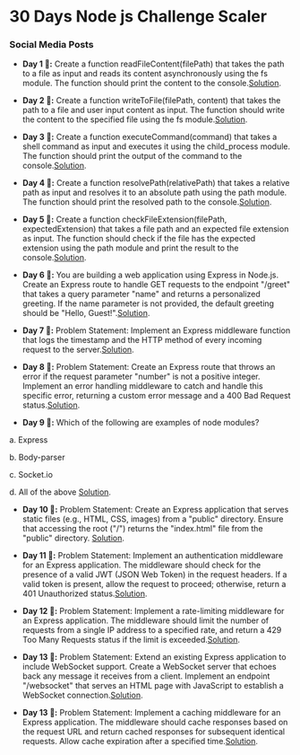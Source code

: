# 30 Days Node js Challenge Scaler


### Social Media Posts


- **Day 1 🚀:** Create a function readFileContent(filePath) that takes the path to a file as input and reads its content asynchronously using the fs module. The function should print the content to the console.[Solution](https://twitter.com/Yaman895379/status/1753035133924561055).

- **Day 2 🚀:** Create a function writeToFile(filePath, content) that takes the path to a file and user input content as input. The function should write the content to the specified file using the fs module.[Solution](https://twitter.com/Yaman895379/status/1753449754519052793).

- **Day 3 🚀:** Create a function executeCommand(command) that takes a shell command as input and executes it using the child_process module. The function should print the output of the command to the console.[Solution](https://twitter.com/Yaman895379/status/1753756940390510904).

- **Day 4 🚀:** Create a function resolvePath(relativePath) that takes a relative path as input and resolves it to an absolute path using the path module. The function should print the resolved path to the console.[Solution](https://twitter.com/Yaman895379/status/1754204327240253613).

- **Day 5 🚀:** Create a function checkFileExtension(filePath, expectedExtension) that takes a file path and an expected file extension as input. The function should check if the file has the expected extension using the path module and print the result to the console.[Solution](https://twitter.com/Yaman895379/status/1754530108864700459).

- **Day 6 🚀:** You are building a web application using Express in Node.js. Create an Express route to handle GET requests to the endpoint "/greet" that takes a query parameter "name" and returns a personalized greeting. If the name parameter is not provided, the default greeting should be "Hello, Guest!".[Solution](https://twitter.com/Yaman895379/status/1754908848572243980).

- **Day 7 🚀:** Problem Statement: Implement an Express middleware function that logs the timestamp and the HTTP method of every incoming request to the server.[Solution](https://twitter.com/Yaman895379/status/1755288814380057036).

- **Day 8 🚀:** Problem Statement: Create an Express route that throws an error if the request parameter "number" is not a positive integer. Implement an error handling middleware to catch and handle this specific error, returning a custom error message and a 400 Bad Request status.[Solution](https://twitter.com/Yaman895379/status/1755497151788990548). 

- **Day 9 🚀:** Which of the following are examples of node modules?

a. Express

b. Body-parser

c. Socket.io

d. All of the above
[Solution](https://twitter.com/Yaman895379/status/1755982144566870512). 


- **Day 10 🚀:** Problem Statement:  Create an Express application that serves static files (e.g., HTML, CSS, images) from a "public" directory. Ensure that accessing the root ("/") returns the "index.html" file from the "public" directory.
[Solution](https://twitter.com/Yaman895379/status/1756366676050809317). 


- **Day 11 🚀:** Problem Statement: Implement an authentication middleware for an Express application. The middleware should check for the presence of a valid JWT (JSON Web Token) in the request headers. If a valid token is present, allow the request to proceed; otherwise, return a 401 Unauthorized status.[Solution](https://twitter.com/Yaman895379/status/1756727256943153468). 


- **Day 12 🚀:** Problem Statement: Implement a rate-limiting middleware for an Express application. The middleware should limit the number of requests from a single IP address to a specified rate, and return a 429 Too Many Requests status if the limit is exceeded.[Solution](https://twitter.com/Yaman895379/status/1757098136403624355).

- **Day 13 🚀:** Problem Statement: Extend an existing Express application to include WebSocket support. Create a WebSocket server that echoes back any message it receives from a client. Implement an endpoint "/websocket" that serves an HTML page with JavaScript to establish a WebSocket connection.[Solution](https://twitter.com/Yaman895379/status/1757723841873268978).

- **Day 13 🚀:** Problem Statement: Implement a caching middleware for an Express application. The middleware should cache responses based on the request URL and return cached responses for subsequent identical requests. Allow cache expiration after a specified time.[Solution](https://twitter.com/Yaman895379/status/1757841994662007117).
